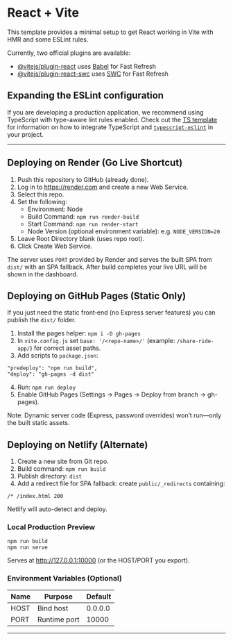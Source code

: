 # React + Vite

This template provides a minimal setup to get React working in Vite with HMR and some ESLint rules.

Currently, two official plugins are available:

- [@vitejs/plugin-react](https://github.com/vitejs/vite-plugin-react/blob/main/packages/plugin-react) uses [Babel](https://babeljs.io/) for Fast Refresh
- [@vitejs/plugin-react-swc](https://github.com/vitejs/vite-plugin-react/blob/main/packages/plugin-react-swc) uses [SWC](https://swc.rs/) for Fast Refresh

## Expanding the ESLint configuration

If you are developing a production application, we recommend using TypeScript with type-aware lint rules enabled. Check out the [TS template](https://github.com/vitejs/vite/tree/main/packages/create-vite/template-react-ts) for information on how to integrate TypeScript and [`typescript-eslint`](https://typescript-eslint.io) in your project.

---

## Deploying on Render (Go Live Shortcut)

1. Push this repository to GitHub (already done).
2. Log in to https://render.com and create a new Web Service.
3. Select this repo.
4. Set the following:
	- Environment: Node
	- Build Command: `npm run render-build`
	- Start Command: `npm run render-start`
	- Node Version (optional environment variable): e.g. `NODE_VERSION=20`
5. Leave Root Directory blank (uses repo root).
6. Click Create Web Service.

The server uses `PORT` provided by Render and serves the built SPA from `dist/` with an SPA fallback. After build completes your live URL will be shown in the dashboard.

## Deploying on GitHub Pages (Static Only)
If you just need the static front‑end (no Express server features) you can publish the `dist/` folder.

1. Install the pages helper: `npm i -D gh-pages`
2. In `vite.config.js` set `base: '/<repo-name>/'` (example: `/share-ride-app/`) for correct asset paths.
3. Add scripts to `package.json`:
```
"predeploy": "npm run build",
"deploy": "gh-pages -d dist"
```
4. Run: `npm run deploy`
5. Enable GitHub Pages (Settings → Pages → Deploy from branch → gh-pages).

Note: Dynamic server code (Express, password overrides) won’t run—only the built static assets.

## Deploying on Netlify (Alternate)
1. Create a new site from Git repo.
2. Build command: `npm run build`
3. Publish directory: `dist`
4. Add a redirect file for SPA fallback: create `public/_redirects` containing:
```
/* /index.html 200
```
Netlify will auto-detect and deploy.

### Local Production Preview
```
npm run build
npm run serve
```
Serves at http://127.0.0.1:10000 (or the HOST/PORT you export).

### Environment Variables (Optional)
| Name | Purpose | Default |
|------|---------|---------|
| HOST | Bind host | 0.0.0.0 |
| PORT | Runtime port | 10000 |

---

